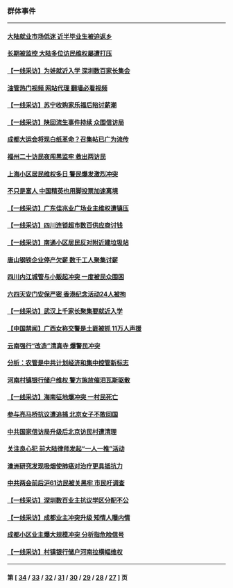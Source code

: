 ### 群体事件
---
#### [大陆就业市场低迷 近半毕业生被迫返乡](../../pages/ncid279/n14050945.md?08112045) 
#### [长期被监控 大陆多位访民维权屡遭打压](../../pages/ncid279/n14049331.md?08112045) 
#### [【一线采访】为娃就近入学 深圳数百家长集会](../../pages/ncid279/n14044246.md?08112045) 
#### [油管热门视频 网站代理 翻墙必看视频](http://138.2.39.72:81/youtube.html?epic-marker?08112045)
#### [【一线采访】苏宁收购家乐福后陷讨薪潮](../../pages/ncid279/n14042224.md?08112045) 
#### [【一线采访】陕回流生事件持续 众围信访局](../../pages/ncid279/n14040242.md?08112045) 
#### [成都大运会将现白纸革命？召集帖已广为流传](../../pages/ncid279/n14033119.md?08112045) 
#### [福州二十访民夜闯黑监牢 救出两访民](../../pages/ncid279/n14031617.md?08112045) 
#### [上海小区居民维权多日 警民爆发激烈冲突](../../pages/ncid279/n14029221.md?08112045) 
#### [不只是富人 中国精英也用脚投票加速离境](../../pages/ncid279/n14029086.md?08112045) 
#### [【一线采访】广东佳兆业广场业主维权遭镇压](../../pages/ncid279/n14028175.md?08112045) 
#### [【一线采访】四川连锁超市数百供应商讨钱](../../pages/ncid279/n14025102.md?08112045) 
#### [【一线采访】南通小区居民反对附近建垃圾站](../../pages/ncid279/n14021690.md?08112045) 
#### [唐山钢铁企业停产欠薪 数千工人聚集讨薪](../../pages/ncid279/n14017404.md?08112045) 
#### [四川内江城管与小贩起冲突 一度被民众围困](../../pages/ncid279/n14015922.md?08112045) 
#### [六四天安门安保严密 香港纪念活动24人被拘](../../pages/ncid279/n14009800.md?08112045) 
#### [【一线采访】武汉上千家长聚集要就近入学](../../pages/ncid279/n14009497.md?08112045) 
#### [【中国禁闻】广西女称交警是土匪被抓 11万人声援](../../pages/ncid279/n14006869.md?08112045) 
#### [云南强行“改造”清真寺 爆警民冲突](../../pages/ncid279/n14005561.md?08112045) 
#### [分析：农管是中共计划经济和集中控管新标志](../../pages/ncid279/n14000665.md?08112045) 
#### [河南村镇银行储户维权 警方施放催泪瓦斯驱散](../../pages/ncid279/n13998750.md?08112045) 
#### [【一线采访】海南征地爆冲突 一村民死亡](../../pages/ncid279/n13989137.md?08112045) 
#### [参与亮马桥抗议遭追捕 北京女子不敢回国](../../pages/ncid279/n13985420.md?08112045) 
#### [中共国家信访局升级后北京访民村遭清理](../../pages/ncid279/n13984826.md?08112045) 
#### [关注良心犯 前大陆律师发起“一人一推”活动](../../pages/ncid279/n13980524.md?08112045) 
#### [澳洲研究发现吸烟使肺癌对治疗更具抵抗力](../../pages/ncid279/n13977762.md?08112045) 
#### [中共两会前后沪61访民被关黑牢 市民吁调查](../../pages/ncid279/n13976054.md?08112045) 
#### [【一线采访】深圳数百业主抗议学区分配不公](../../pages/ncid279/n13976680.md?08112045) 
#### [【一线采访】成都业主冲突升级 知情人曝内情](../../pages/ncid279/n13965289.md?08112045) 
#### [成都小区业主爆大规模冲突 分析指危险信号](../../pages/ncid279/n13964520.md?08112045) 
#### [【一线采访】村镇银行储户河南拉横幅维权](../../pages/ncid279/n13964555.md?08112045) 

---
#### 第 [ [34](./34.md?08112045) / [33](./33.md?08112045) / [32](./32.md?08112045) / [31](./31.md?08112045) / [30](./30.md?08112045) / [29](./29.md?08112045) / [28](./28.md?08112045) / [27](./27.md?08112045) ] 页
